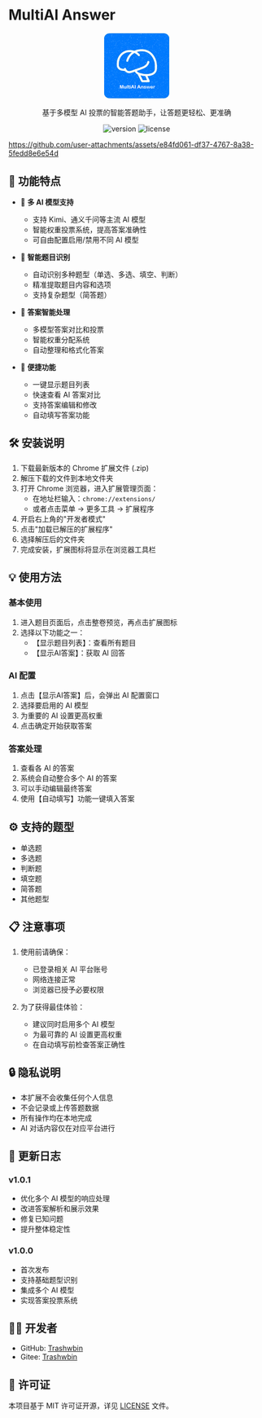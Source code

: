 # MultiAI Answer

<div align="center">
  <img src="icons/icon.png" alt="MultiAI Answer Logo" width="128">
  <p>基于多模型 AI 投票的智能答题助手，让答题更轻松、更准确</p>
  <p>
    <img src="https://img.shields.io/badge/version-1.0.1-blue.svg" alt="version">
    <img src="https://img.shields.io/badge/license-MIT-green.svg" alt="license">
  </p>
</div>

https://github.com/user-attachments/assets/e84fd061-df37-4767-8a38-5fedd8e6e54d

## 📖 功能特点

- 🤖 **多 AI 模型支持**
  - 支持 Kimi、通义千问等主流 AI 模型
  - 智能权重投票系统，提高答案准确性
  - 可自由配置启用/禁用不同 AI 模型

- 📝 **智能题目识别**
  - 自动识别多种题型（单选、多选、填空、判断）
  - 精准提取题目内容和选项
  - 支持复杂题型（简答题）

- 🎯 **答案智能处理**
  - 多模型答案对比和投票
  - 智能权重分配系统
  - 自动整理和格式化答案

- 🚀 **便捷功能**
  - 一键显示题目列表
  - 快速查看 AI 答案对比
  - 支持答案编辑和修改
  - 自动填写答案功能

## 🛠️ 安装说明

1. 下载最新版本的 Chrome 扩展文件 (.zip)
2. 解压下载的文件到本地文件夹
3. 打开 Chrome 浏览器，进入扩展管理页面：
   - 在地址栏输入：`chrome://extensions/`
   - 或者点击菜单 -> 更多工具 -> 扩展程序
4. 开启右上角的"开发者模式"
5. 点击"加载已解压的扩展程序"
6. 选择解压后的文件夹
7. 完成安装，扩展图标将显示在浏览器工具栏

## 💡 使用方法

### 基本使用

1. 进入题目页面后，点击整卷预览，再点击扩展图标
2. 选择以下功能之一：
   - 【显示题目列表】：查看所有题目
   - 【显示AI答案】：获取 AI 回答

### AI 配置

1. 点击【显示AI答案】后，会弹出 AI 配置窗口
2. 选择要启用的 AI 模型
3. 为重要的 AI 设置更高权重
4. 点击确定开始获取答案

### 答案处理

1. 查看各 AI 的答案
2. 系统会自动整合多个 AI 的答案
3. 可以手动编辑最终答案
4. 使用【自动填写】功能一键填入答案

## ⚙️ 支持的题型

- 单选题
- 多选题
- 判断题
- 填空题
- 简答题
- 其他题型

## 📋 注意事项

1. 使用前请确保：
   - 已登录相关 AI 平台账号
   - 网络连接正常
   - 浏览器已授予必要权限

2. 为了获得最佳体验：
   - 建议同时启用多个 AI 模型
   - 为最可靠的 AI 设置更高权重
   - 在自动填写前检查答案正确性

## 🔒 隐私说明

- 本扩展不会收集任何个人信息
- 不会记录或上传答题数据
- 所有操作均在本地完成
- AI 对话内容仅在对应平台进行

## 🔄 更新日志

### v1.0.1
- 优化多个 AI 模型的响应处理
- 改进答案解析和展示效果
- 修复已知问题
- 提升整体稳定性

### v1.0.0
- 首次发布
- 支持基础题型识别
- 集成多个 AI 模型
- 实现答案投票系统

## 👨‍💻 开发者

- GitHub: [Trashwbin](https://github.com/trashwbin)
- Gitee: [Trashwbin](https://gitee.com/trashwbin)

## 📄 许可证

本项目基于 MIT 许可证开源，详见 [LICENSE](LICENSE) 文件。 